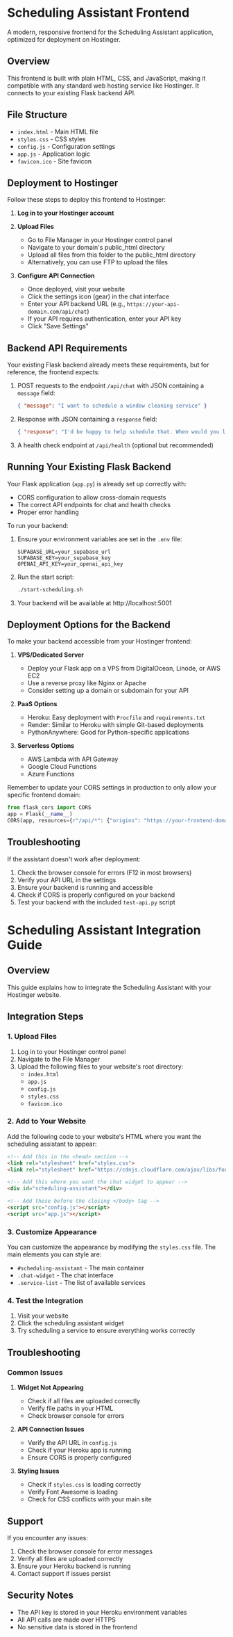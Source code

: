 # Scheduling Assistant Frontend

A modern, responsive frontend for the Scheduling Assistant application, optimized for deployment on Hostinger.

## Overview

This frontend is built with plain HTML, CSS, and JavaScript, making it compatible with any standard web hosting service like Hostinger. It connects to your existing Flask backend API.

## File Structure

- `index.html` - Main HTML file
- `styles.css` - CSS styles
- `config.js` - Configuration settings
- `app.js` - Application logic
- `favicon.ico` - Site favicon

## Deployment to Hostinger

Follow these steps to deploy this frontend to Hostinger:

1. **Log in to your Hostinger account**

2. **Upload Files**
   - Go to File Manager in your Hostinger control panel
   - Navigate to your domain's public_html directory
   - Upload all files from this folder to the public_html directory
   - Alternatively, you can use FTP to upload the files

3. **Configure API Connection**
   - Once deployed, visit your website
   - Click the settings icon (gear) in the chat interface
   - Enter your API backend URL (e.g., `https://your-api-domain.com/api/chat`)
   - If your API requires authentication, enter your API key
   - Click "Save Settings"

## Backend API Requirements

Your existing Flask backend already meets these requirements, but for reference, the frontend expects:

1. POST requests to the endpoint `/api/chat` with JSON containing a `message` field:
   ```json
   { "message": "I want to schedule a window cleaning service" }
   ```

2. Response with JSON containing a `response` field:
   ```json
   { "response": "I'd be happy to help schedule that. When would you like the service?" }
   ```

3. A health check endpoint at `/api/health` (optional but recommended)

## Running Your Existing Flask Backend

Your Flask application (`app.py`) is already set up correctly with:
- CORS configuration to allow cross-domain requests
- The correct API endpoints for chat and health checks
- Proper error handling

To run your backend:

1. Ensure your environment variables are set in the `.env` file:
   ```
   SUPABASE_URL=your_supabase_url
   SUPABASE_KEY=your_supabase_key
   OPENAI_API_KEY=your_openai_api_key
   ```

2. Run the start script:
   ```bash
   ./start-scheduling.sh
   ```

3. Your backend will be available at http://localhost:5001

## Deployment Options for the Backend

To make your backend accessible from your Hostinger frontend:

1. **VPS/Dedicated Server**
   - Deploy your Flask app on a VPS from DigitalOcean, Linode, or AWS EC2
   - Use a reverse proxy like Nginx or Apache
   - Consider setting up a domain or subdomain for your API

2. **PaaS Options**
   - Heroku: Easy deployment with `Procfile` and `requirements.txt`
   - Render: Similar to Heroku with simple Git-based deployments
   - PythonAnywhere: Good for Python-specific applications

3. **Serverless Options**
   - AWS Lambda with API Gateway
   - Google Cloud Functions
   - Azure Functions

Remember to update your CORS settings in production to only allow your specific frontend domain:

```python
from flask_cors import CORS
app = Flask(__name__)
CORS(app, resources={r"/api/*": {"origins": "https://your-frontend-domain.com"}})
```

## Troubleshooting

If the assistant doesn't work after deployment:

1. Check the browser console for errors (F12 in most browsers)
2. Verify your API URL in the settings
3. Ensure your backend is running and accessible
4. Check if CORS is properly configured on your backend
5. Test your backend with the included `test-api.py` script

# Scheduling Assistant Integration Guide

## Overview
This guide explains how to integrate the Scheduling Assistant with your Hostinger website.

## Integration Steps

### 1. Upload Files
1. Log in to your Hostinger control panel
2. Navigate to the File Manager
3. Upload the following files to your website's root directory:
   - `index.html`
   - `app.js`
   - `config.js`
   - `styles.css`
   - `favicon.ico`

### 2. Add to Your Website
Add the following code to your website's HTML where you want the scheduling assistant to appear:

```html
<!-- Add this in the <head> section -->
<link rel="stylesheet" href="styles.css">
<link rel="stylesheet" href="https://cdnjs.cloudflare.com/ajax/libs/font-awesome/5.15.4/css/all.min.css">

<!-- Add this where you want the chat widget to appear -->
<div id="scheduling-assistant"></div>

<!-- Add these before the closing </body> tag -->
<script src="config.js"></script>
<script src="app.js"></script>
```

### 3. Customize Appearance
You can customize the appearance by modifying the `styles.css` file. The main elements you can style are:
- `#scheduling-assistant` - The main container
- `.chat-widget` - The chat interface
- `.service-list` - The list of available services

### 4. Test the Integration
1. Visit your website
2. Click the scheduling assistant widget
3. Try scheduling a service to ensure everything works correctly

## Troubleshooting

### Common Issues
1. **Widget Not Appearing**
   - Check if all files are uploaded correctly
   - Verify file paths in your HTML
   - Check browser console for errors

2. **API Connection Issues**
   - Verify the API URL in `config.js`
   - Check if your Heroku app is running
   - Ensure CORS is properly configured

3. **Styling Issues**
   - Check if `styles.css` is loading correctly
   - Verify Font Awesome is loading
   - Check for CSS conflicts with your main site

## Support
If you encounter any issues:
1. Check the browser console for error messages
2. Verify all files are uploaded correctly
3. Ensure your Heroku backend is running
4. Contact support if issues persist

## Security Notes
- The API key is stored in your Heroku environment variables
- All API calls are made over HTTPS
- No sensitive data is stored in the frontend 